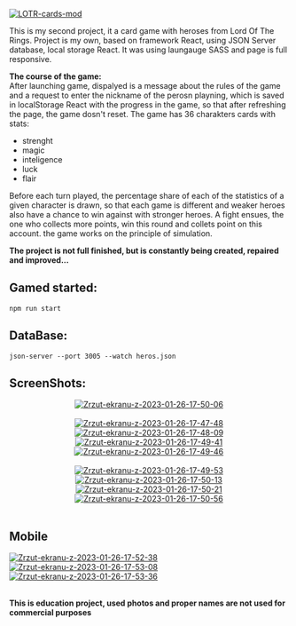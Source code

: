 <a href='https://postimg.cc/rzW08djb' target='_blank'><img src='https://i.postimg.cc/rzW08djb/LOTR-cards-mod.png' border='0' alt='LOTR-cards-mod'/></a>

This is my second project, it a card game with heroses from Lord Of The Rings.
Project is my own, based on framework React, using JSON Server database, local storage React. 
It was using laungauge SASS and page is full responsive.

**The course of the game:**<br/>
After launching game, dispalyed is a message about the rules of the game and a request to enter the nickname of the perosn playning, 
which is saved in localStorage React with the progress in the game, so that after refreshing the page, the game dosn't reset.
The game has 36 charakters cards with stats:<br/>
- strenght<br/>
- magic<br/>
- inteligence<br/>
- luck<br/>
- flair<br/>

Before each turn played, the percentage share of each of the statistics of a given character is drawn, 
so that each game is different and weaker heroes also have a chance to win against with stronger heroes.
A fight ensues, the one who collects more points, win this round and collets point on this account.
the game works on the principle of simulation.

**The project is not full finished, but is constantly being created, repaired and improved...**

## Gamed started: 

```
npm run start
```

## DataBase:

```
json-server --port 3005 --watch heros.json
```

## ScreenShots: 

<div style="text-align: center">
<a href="https://postimg.cc/9RKn1wTy" target="_blank"><img src="https://i.postimg.cc/hvtRD9tZ/Zrzut-ekranu-z-2023-01-26-17-50-06.png" alt="Zrzut-ekranu-z-2023-01-26-17-50-06"/></a><br/><br/>
<a href="https://postimg.cc/kB8k1sTG" target="_blank"><img src="https://i.postimg.cc/kB8k1sTG/Zrzut-ekranu-z-2023-01-26-17-47-48.png" alt="Zrzut-ekranu-z-2023-01-26-17-47-48"/></a> <a href="https://postimg.cc/75kjpzRV" target="_blank"><img src="https://i.postimg.cc/75kjpzRV/Zrzut-ekranu-z-2023-01-26-17-48-09.png" alt="Zrzut-ekranu-z-2023-01-26-17-48-09"/></a> <a href="https://postimg.cc/tsN8yTQH" target="_blank"><img src="https://i.postimg.cc/tsN8yTQH/Zrzut-ekranu-z-2023-01-26-17-49-41.png" alt="Zrzut-ekranu-z-2023-01-26-17-49-41"/></a> <a href="https://postimg.cc/8j8Y6WTS" target="_blank"><img src="https://i.postimg.cc/8j8Y6WTS/Zrzut-ekranu-z-2023-01-26-17-49-46.png" alt="Zrzut-ekranu-z-2023-01-26-17-49-46"/></a><br/><br/>
<a href="https://postimg.cc/dDZX3nP6" target="_blank"><img src="https://i.postimg.cc/dDZX3nP6/Zrzut-ekranu-z-2023-01-26-17-49-53.png" alt="Zrzut-ekranu-z-2023-01-26-17-49-53"/></a><a href="https://postimg.cc/GBMN85m7" target="_blank"><img src="https://i.postimg.cc/GBMN85m7/Zrzut-ekranu-z-2023-01-26-17-50-13.png" alt="Zrzut-ekranu-z-2023-01-26-17-50-13"/></a> <a href="https://postimg.cc/S2JPWfXy" target="_blank"><img src="https://i.postimg.cc/S2JPWfXy/Zrzut-ekranu-z-2023-01-26-17-50-21.png" alt="Zrzut-ekranu-z-2023-01-26-17-50-21"/></a> <a href="https://postimg.cc/065FNsPK" target="_blank"><img src="https://i.postimg.cc/065FNsPK/Zrzut-ekranu-z-2023-01-26-17-50-56.png" alt="Zrzut-ekranu-z-2023-01-26-17-50-56"/></a><br/><br/>
</div>


## Mobile
  
<a href="https://postimg.cc/K4C6DwrC" target="_blank"><img src="https://i.postimg.cc/K4C6DwrC/Zrzut-ekranu-z-2023-01-26-17-52-38.png" alt="Zrzut-ekranu-z-2023-01-26-17-52-38"/></a> <a href="https://postimg.cc/py9N8R8D" target="_blank"><img src="https://i.postimg.cc/py9N8R8D/Zrzut-ekranu-z-2023-01-26-17-53-08.png" alt="Zrzut-ekranu-z-2023-01-26-17-53-08"/></a> <a href="https://postimg.cc/ZvNDQYF2" target="_blank"><img src="https://i.postimg.cc/ZvNDQYF2/Zrzut-ekranu-z-2023-01-26-17-53-36.png" alt="Zrzut-ekranu-z-2023-01-26-17-53-36"/></a><br/><br/>

**This is education project, used photos and proper names are not used for commercial purposes**
